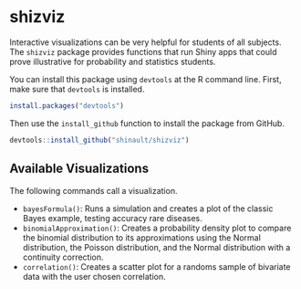 # shizviz

Interactive visualizations can be very helpful for students of all subjects. 
The `shizviz` package provides functions that run Shiny apps that could prove
illustrative for probability and statistics students.

You can install this package using `devtools` at the R command line.  First, 
make sure that `devtools` is installed.
```r
install.packages("devtools")
```
Then use the `install_github` function to install the package from GitHub.
```r
devtools::install_github("shinault/shizviz")
```

## Available Visualizations

The following commands call a visualization.
* `bayesFormula()`: Runs a simulation and creates a plot of the classic Bayes
example, testing accuracy rare diseases.
* `binomialApproximation()`: Creates a probability density plot to compare the 
binomial distribution to its approximations using the Normal distribution, the
Poisson distribution, and the Normal distribution with a continuity correction.
* `correlation()`: Creates a scatter plot for a randoms sample of bivariate data
with the user chosen correlation.

